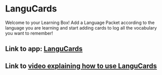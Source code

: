# LanguCards

Welcome to your Learning Box! Add a Language Packet according to the language you are learning and start adding cards to log all the vocabulary you want to remember!

## Link to app: [LanguCards](https://langucardsapp.web.app/)

## Link to [video explaining how to use LanguCards](https://youtu.be/HbNznS1AuXY)
